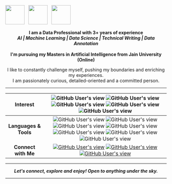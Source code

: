 
<p align="center">




<a href="https://github.com/Arshapjoy"><img src="https://d33wubrfki0l68.cloudfront.net/a040d3fe135a512291b3bcab94c329c590e5c275/a2511/images/github-octocat.svg" width="60" height="60"></a>&nbsp;&nbsp;&nbsp;<a href="https://www.linkedin.com/in/arshapjoy/"><img src="https://cdn4.iconfinder.com/data/icons/social-messaging-ui-color-shapes-2-free/128/social-linkedin-circle-512.png" width="60" height="60"></a>&nbsp;&nbsp;&nbsp;<a href="https://medium.com/@DIYCoding"><img src="https://cdn4.iconfinder.com/data/icons/social-media-circle-7/512/Medium_circle-512.png" width="60" height="60"></a>
</p>

<p align = "center"><b>
I am a Data Professional with 3+ years of experience<br>
<i> AI  | Machine Learning | Data Science | Technical Writing | Data Annotation </i><br><br>
I'm pursuing my Masters in Artificial Intelligence from Jain University (Online) </b>
</p>

<p align = "center">
I like to constantly challenge myself, pushing my boundaries and enriching my experiences. <br>I am passionately curious, detailed-oriented and a committed person. 
</p>

---

| Interest | <img alt="GitHub User's view" src="https://img.shields.io/badge/%20-Computer%20Vision-%23C05CD4?style=for-the-badge"> <img alt="GitHub User's view" src="https://img.shields.io/badge/%20-Machine%20Learning-%23AA52BC?style=for-the-badge"> <img alt="GitHub User's view" src="https://img.shields.io/badge/%20-Deep%20Learning-%239547A5?style=for-the-badge"> <img alt="GitHub User's view" src="https://img.shields.io/badge/%20-Artificial%20Intelliegnce-%23803D8D?style=for-the-badge"> <img alt="GitHub User's view" src="https://img.shields.io/badge/%20-Data%20Science-%23803D8D?style=for-the-badge">|
| :---: | :---: |
| <b>Languages & Tools</b>    |  <img alt="GitHub User's view" src="https://img.shields.io/badge/%20-Python-%23FFDD3C?style=for-the-badge"> <img alt="GitHub User's view" src="https://img.shields.io/badge/%20-SQL-%23FFEA61?style=for-the-badge"> <img alt="GitHub User's view" src="https://img.shields.io/badge/%20-Tableau-%23E8B631?style=for-the-badge"> <img alt="GitHub User's view" src="https://img.shields.io/badge/%20-PowerBI-%23E08307?style=for-the-badge"> <img alt="GitHub User's view" src="https://img.shields.io/badge/%20-Git-%23F55301?style=for-the-badge"> <img alt="GitHub User's view" src="https://img.shields.io/badge/%20-CVAT-%23DE4B00?style=for-the-badge"> <img alt="GitHub User's view" src="https://img.shields.io/badge/%20-Excel-%23F03801?style=for-the-badge"> |
| <b>Connect with Me</b>  | <a href="https://medium.com/@DIYCoding"><img alt="GitHub User's view" src="https://img.shields.io/badge/%20-Medium-%23002447?style=for-the-badge"></a> <a href="https://www.linkedin.com/in/arshapjoy/"><img alt="GitHub User's view" src="https://img.shields.io/badge/%20-LinkedIn-%2300172D?style=for-the-badge"></a> <a href="mailto: arshasaiby@gmail.com"><img alt="GitHub User's view" src="https://img.shields.io/badge/%20-Gmail-%23000B18?style=for-the-badge"></a> |

---

<p align = "center">
  <I><B>Let's connect, explore and enjoy! Open to anything under the sky.</B></I>
</p>

<p align = "center">
<!--<img align="center" height="160" width="400" src="https://github-readme-stats.vercel.app/api?username=nikita9604&theme=nightowl&show_icons=true" />-->
<!--<img align="center" height="160" width="400" src="https://github-readme-stats.vercel.app/api/top-langs/?username=nikita9604&layout=compact" />-->
</p>

---


